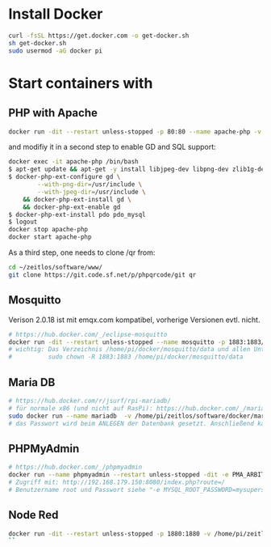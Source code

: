 # Install Docker

```bash
curl -fsSL https://get.docker.com -o get-docker.sh
sh get-docker.sh
sudo usermod -aG docker pi
```

# Start containers with

## PHP with Apache
```bash
docker run -dit --restart unless-stopped -p 80:80 --name apache-php -v /home/pi/zeitlos/software/www/:/var/www/html php:7.2-apache
```
and modifiy it in a second step to enable GD and SQL support:
```bash
docker exec -it apache-php /bin/bash
$ apt-get update && apt-get -y install libjpeg-dev libpng-dev zlib1g-dev git zip
$ docker-php-ext-configure gd \
        --with-png-dir=/usr/include \
        --with-jpeg-dir=/usr/include \
    && docker-php-ext-install gd \
    && docker-php-ext-enable gd
$ docker-php-ext-install pdo pdo_mysql
$ logout
docker stop apache-php
docker start apache-php
```
As a third step, one needs to clone /qr from:
```bash
cd ~/zeitlos/software/www/
git clone https://git.code.sf.net/p/phpqrcode/git qr
```


## Mosquitto
Verison 2.0.18 ist mit emqx.com kompatibel, vorherige Versionen evtl. nicht. 
```bash
# https://hub.docker.com/_/eclipse-mosquitto
docker run -dit --restart unless-stopped --name mosquitto -p 1883:1883/tcp -p 9001:9001  -v /home/pi/zeitlos/software/docker/mosquitto/data:/mosquitto/ eclipse-mosquitto:2.0.18
# wichtig: Das Verzeichnis /home/pi/docker/mosquitto/data und allen Unterordnern muss 1883:1883 gehören:
#          sudo chown -R 1883:1883 /home/pi/docker/mosquitto/data
```

## Maria DB
```bash
# https://hub.docker.com/r/jsurf/rpi-mariadb/
# für normale x86 (und nicht auf RasPi): https://hub.docker.com/_/mariadb, dann aber auch -e MARIASQL_ROOT... verwenden
sudo docker run --name mariadb  -v /home/pi/zeitlos/software/docker/mariadb/data/:/var/lib/mysql -p 3306:3306 -e MYSQL_ROOT_PASSWORD=mysupersecretpw --restart unless-stopped -dit jsurf/rpi-mariadb
# das Passwort wird beim ANLEGEN der Datenbank gesetzt. Anschließend kann die Umgebungsvariable weggelassen werden, es wird NICHT neu gesetzt!
```

## PHPMyAdmin
```bash
# https://hub.docker.com/_/phpmyadmin
docker run --name phpmyadmin --restart unless-stopped -dit -e PMA_ARBITRARY=1 -p 8080:80 phpmyadmin
# Zugriff mit: http://192.168.179.150:8080/index.php?route=/
# Benutzername root und Passwort siehe "-e MYSQL_ROOT_PASSWORD=mysupersecretpw"
```


## Node Red
```bash
docker run -dit --restart unless-stopped -p 1880:1880 -v /home/pi/zeitlos/software/docker/nodered/data:/data  -e TZ=Europe/Berlin  --name nodered nodered/node-red
``
